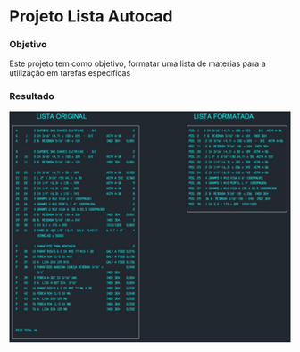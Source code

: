 # Projeto Lista Autocad

### Objetivo
Este projeto tem como objetivo, formatar uma lista de materias para a utilização em tarefas específicas

### Resultado
![Imagem do Resultado no Autocad](/img/Resultado_no_autocad.jpg "Resultado no Autocad")